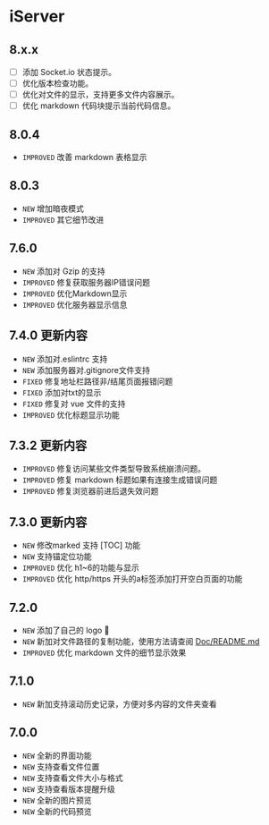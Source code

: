# iServer

## 8.x.x
- [ ] 添加 Socket.io 状态提示。
- [ ] 优化版本检查功能。
- [ ] 优化对文件的显示，支持更多文件内容展示。
- [ ] 优化 markdown 代码块提示当前代码信息。

## 8.0.4
- `IMPROVED` 改善 markdown 表格显示

## 8.0.3
- `NEW` 增加暗夜模式
- `IMPROVED` 其它细节改进

## 7.6.0
- `NEW` 添加对 Gzip 的支持
- `IMPROVED` 修复获取服务器IP错误问题
- `IMPROVED` 优化Markdown显示
- `IMPROVED` 优化服务器显示信息

## 7.4.0 更新内容
- `NEW` 添加对.eslintrc 支持
- `NEW` 添加服务器对.gitignore文件支持
- `FIXED` 修复地址栏路径非/结尾页面报错问题
- `FIXED` 添加对txt的显示
- `FIXED` 修复对 vue 文件的支持
- `IMPROVED` 优化标题显示功能

## 7.3.2 更新内容
- `IMPROVED` 修复访问某些文件类型导致系统崩溃问题。
- `IMPROVED` 修复 markdown 标题如果有连接生成错误问题
- `IMPROVED` 修复浏览器前进后退失效问题

## 7.3.0 更新内容
- `NEW` 修改marked 支持 [TOC] 功能
- `NEW` 支持锚定位功能
- `IMPROVED` 优化 h1~6的功能与显示
- `IMPROVED` 优化 http/https 开头的a标签添加打开空白页面的功能

## 7.2.0

- `NEW` 添加了自己的 logo 🎊
- `NEW` 新加对文件路径的复制功能，使用方法请查阅 [Doc/README.md](./Doc/README.md)
- `IMPROVED` 优化 markdown 文件的细节显示效果

## 7.1.0

- `NEW` 新加支持滚动历史记录，方便对多内容的文件夹查看

## 7.0.0

- `NEW` 全新的界面功能
- `NEW` 支持查看文件位置
- `NEW` 支持查看文件大小与格式
- `NEW` 支持查看版本提醒升级
- `NEW` 全新的图片预览
- `NEW` 全新的代码预览
